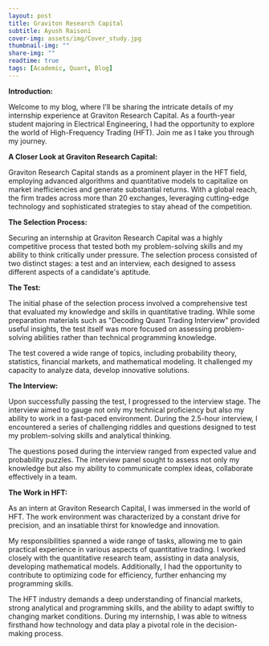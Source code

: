 ```yaml
---
layout: post
title: Graviton Research Capital
subtitle: Ayush Raisoni
cover-img: assets/img/Cover_study.jpg
thumbnail-img: ""
share-img: ""
readtime: true
tags: [Academic, Quant, Blog]
---
```


**Introduction:**

Welcome to my blog, where I\'ll be sharing the intricate details of my
internship experience at Graviton Research Capital. As a fourth-year
student majoring in Electrical Engineering, I had the opportunity to
explore the world of High-Frequency Trading (HFT). Join me as I take you
through my journey.

**A Closer Look at Graviton Research Capital:**

Graviton Research Capital stands as a prominent player in the HFT field,
employing advanced algorithms and quantitative models to capitalize on
market inefficiencies and generate substantial returns. With a global
reach, the firm trades across more than 20 exchanges, leveraging
cutting-edge technology and sophisticated strategies to stay ahead of
the competition.

**The Selection Process:**

Securing an internship at Graviton Research Capital was a highly
competitive process that tested both my problem-solving skills and my
ability to think critically under pressure. The selection process
consisted of two distinct stages: a test and an interview, each designed
to assess different aspects of a candidate\'s aptitude.

**The Test:**

The initial phase of the selection process involved a comprehensive test
that evaluated my knowledge and skills in quantitative trading. While
some preparation materials such as \"Decoding Quant Trading Interview\"
provided useful insights, the test itself was more focused on assessing
problem-solving abilities rather than technical programming knowledge.

The test covered a wide range of topics, including probability theory,
statistics, financial markets, and mathematical modeling. It challenged
my capacity to analyze data, develop innovative solutions.

**The Interview:**

Upon successfully passing the test, I progressed to the interview stage.
The interview aimed to gauge not only my technical proficiency but also
my ability to work in a fast-paced environment. During the 2.5-hour
interview, I encountered a series of challenging riddles and questions
designed to test my problem-solving skills and analytical thinking.

The questions posed during the interview ranged from expected value and
probability puzzles. The interview panel sought to assess not only my
knowledge but also my ability to communicate complex ideas, collaborate
effectively in a team.

**The Work in HFT:**

As an intern at Graviton Research Capital, I was immersed in the world
of HFT. The work environment was characterized by a constant drive for
precision, and an insatiable thirst for knowledge and innovation.

My responsibilities spanned a wide range of tasks, allowing me to gain
practical experience in various aspects of quantitative trading. I
worked closely with the quantitative research team, assisting in data
analysis, developing mathematical models. Additionally, I had the
opportunity to contribute to optimizing code for efficiency, further
enhancing my programming skills.

The HFT industry demands a deep understanding of financial markets,
strong analytical and programming skills, and the ability to adapt
swiftly to changing market conditions. During my internship, I was able
to witness firsthand how technology and data play a pivotal role in the
decision-making process.
